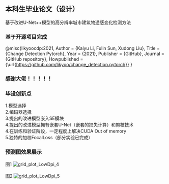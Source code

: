 ## 本科生毕业论文（设计）
基于改进U-Net++模型的高分辨率城市建筑物遥感变化检测方法<br>
### 基于开源项目完成
@misc{likyoocdp:2021,
  Author = {Kaiyu Li, Fulin Sun, Xudong Liu},
  Title = {Change Detection Pytorch},
  Year = {2021},
  Publisher = {GitHub},
  Journal = {GitHub repository},
  Howpublished = {\url{https://github.com/likyoo/change_detection.pytorch}}
}
### 感谢大佬！！！！！<br>
### 毕设创新点
1.模型选择<br>
2.编码器选择<br>
3.提出的改进模型嵌入SE模块<br>
4.提出的改进模型拥有嵌套U-Net（嵌套的损失计算）和剪枝技术<br>
4.在训练和验证阶段，一定程度上解决CUDA Out of memory<br>
5.独特的加权FocalLoss（部分实验已完成）<br>
### 预测图效果展示
图1
![grid_plot_LowDpi_4](https://github.com/ZhouVactorFrank/graduation-design/assets/97760147/597d0c52-7b30-4546-b59c-cf2e05fa3c2a)<br>
<br>
图2
![grid_plot_LowDpi_5](https://github.com/ZhouVactorFrank/graduation-design/assets/97760147/ae489033-a41d-4f00-a415-016ddc11118b)


